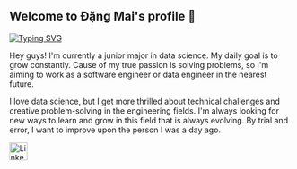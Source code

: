 ## Welcome to Đặng Mai's profile 👋
<a align = center href="https://git.io/typing-svg"><img src="https://readme-typing-svg.demolab.com?font=Helventica&weight=600&duration=5020&pause=1000&color=ece0d1&background=FFE5BD00&center=true&vCenter=true&width=435&lines=Hi+mates%2C+I'm+Hori-san+aka+%C4%90%E1%BA%B7ng+Mai" alt="Typing SVG" /></a>
<p>
Hey guys! I'm currently a junior major in data science. My daily goal is to grow constantly. 
Cause of my true passion is solving problems, so I'm aiming to work as a software engineer or data engineer in the nearest future.
</p>
<p>
I love data science, but I get more thrilled about technical challenges and creative problem-solving in the engineering fields. I'm always looking for new ways to learn and grow in this field that is always evolving. By trial and error, I want to improve upon the person I was a day ago.
</p> 

<!-- Social icons section -->
<p>
  <a href="www.linkedin.com/in/maidang105"><img width="32px" alt="LinkedIn" title="LinkedIn" src="[https://i.imgur.com/yRpa1dQ.png](https://imgur.com/2d4LSmA)"/></a>
  &#8287;&#8287;&#8287;&#8287;&#8287;

</p
